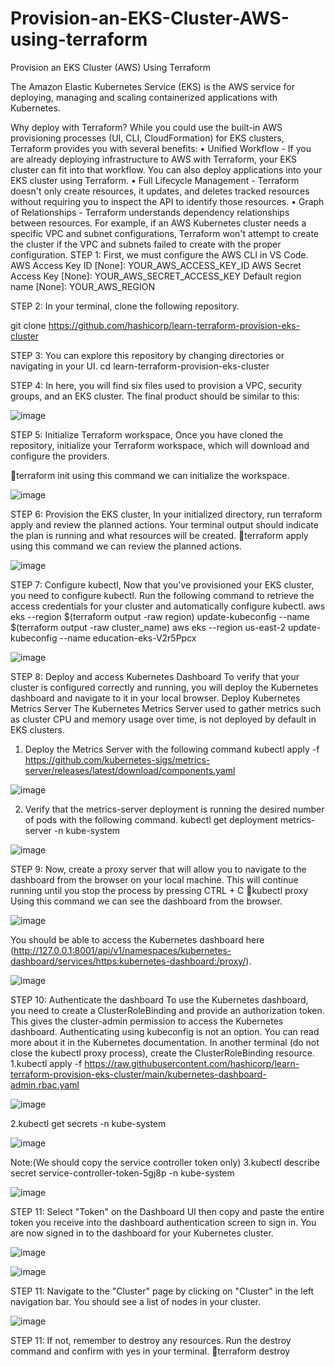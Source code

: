 # Provision-an-EKS-Cluster-AWS-using-terraform
Provision an EKS Cluster (AWS) 
Using Terraform

The Amazon Elastic Kubernetes Service (EKS) is the AWS service for deploying, managing and scaling containerized applications with Kubernetes.

Why deploy with Terraform?
While you could use the built-in AWS provisioning processes (UI, CLI, CloudFormation) for EKS clusters, Terraform provides you with several benefits:
•	Unified Workflow - If you are already deploying infrastructure to AWS with Terraform, your EKS cluster can fit into that workflow. You can also deploy applications into your EKS cluster using Terraform.
•	Full Lifecycle Management - Terraform doesn't only create resources, it updates, and deletes tracked resources without requiring you to inspect the API to identify those resources.
•	Graph of Relationships - Terraform understands dependency relationships between resources. For example, if an AWS Kubernetes cluster needs a specific VPC and subnet configurations, Terraform won't attempt to create the cluster if the VPC and subnets failed to create with the proper configuration.
STEP 1: First, we must configure the AWS CLI in VS Code.
AWS Access Key ID [None]: YOUR_AWS_ACCESS_KEY_ID
AWS Secret Access Key [None]: YOUR_AWS_SECRET_ACCESS_KEY
Default region name [None]: YOUR_AWS_REGION

STEP 2: In your terminal, clone the following repository. 

git clone https://github.com/hashicorp/learn-terraform-provision-eks-cluster

STEP 3: You can explore this repository by changing directories or navigating in your UI.
cd learn-terraform-provision-eks-cluster

STEP 4: In here, you will find six files used to provision a VPC, security groups, and an EKS cluster. The final product should be similar to this:

![image](https://user-images.githubusercontent.com/100334754/173350669-d6054954-c5e1-4a7f-8bac-2031acf205fe.png)

STEP 5: Initialize Terraform workspace, Once you have cloned the repository, initialize your Terraform workspace, which will download and configure the providers.

terraform init using this command we can initialize the workspace.

![image](https://user-images.githubusercontent.com/100334754/173350765-4c495943-c3c9-4bb9-ae62-8d8e92543eea.png)

STEP 6: Provision the EKS cluster, In your initialized directory, run terraform apply and review the planned actions. Your terminal output should indicate the plan is running and what resources will be created.
terraform apply using this command we can review the planned actions.

![image](https://user-images.githubusercontent.com/100334754/173350853-f6daac42-0049-4fc6-8dcd-3e1c6432b63f.png)

STEP 7: Configure kubectl, Now that you've provisioned your EKS cluster, you need to configure kubectl.
Run the following command to retrieve the access credentials for your cluster and automatically configure kubectl.
aws eks --region $(terraform output -raw region) update-kubeconfig --name $(terraform output -raw cluster_name)
aws eks --region us-east-2 update-kubeconfig --name education-eks-V2r5Ppcx

![image](https://user-images.githubusercontent.com/100334754/173350919-caefca50-47c7-4e71-a66d-a81abba6ce87.png)

STEP 8: Deploy and access Kubernetes Dashboard
To verify that your cluster is configured correctly and running, you will deploy the Kubernetes dashboard and navigate to it in your local browser.
Deploy Kubernetes Metrics Server
The Kubernetes Metrics Server used to gather metrics such as cluster CPU and memory usage over time, is not deployed by default in EKS clusters.
1.	Deploy the Metrics Server with the following command
kubectl apply -f https://github.com/kubernetes-sigs/metrics-server/releases/latest/download/components.yaml

![image](https://user-images.githubusercontent.com/100334754/173350984-8c56aee4-197f-46dc-bd2a-5cd1d96bdd6e.png)

2.	Verify that the metrics-server deployment is running the desired number of pods with the following command.
kubectl get deployment metrics-server -n kube-system

![image](https://user-images.githubusercontent.com/100334754/173351069-32c9aadf-970a-461c-b863-194e8d73bec1.png)

STEP 9: Now, create a proxy server that will allow you to navigate to the dashboard from the browser on your local machine. This will continue running until you stop the process by pressing CTRL + C
kubectl proxy Using this command we can see the dashboard from the browser.

![image](https://user-images.githubusercontent.com/100334754/173351153-91357b78-a78a-46f2-a0ba-ded6be4bb4c1.png)

You should be able to access the Kubernetes dashboard here (http://127.0.0.1:8001/api/v1/namespaces/kubernetes-dashboard/services/https:kubernetes-dashboard:/proxy/).

![image](https://user-images.githubusercontent.com/100334754/173351231-2b3f1ea0-90b8-415a-9d83-f696828f52d3.png)

STEP 10: Authenticate the dashboard
To use the Kubernetes dashboard, you need to create a ClusterRoleBinding and provide an authorization token. This gives the cluster-admin permission to access the Kubernetes dashboard. Authenticating using kubeconfig is not an option. You can read more about it in the Kubernetes documentation.
In another terminal (do not close the kubectl proxy process), create the ClusterRoleBinding resource.
1.kubectl apply -f https://raw.githubusercontent.com/hashicorp/learn-terraform-provision-eks-cluster/main/kubernetes-dashboard-admin.rbac.yaml

![image](https://user-images.githubusercontent.com/100334754/173351318-d089f16e-0e48-46e2-994e-7d4755f4d745.png)

2.kubectl get secrets -n kube-system

![image](https://user-images.githubusercontent.com/100334754/173351369-61050a32-5d9a-4267-b456-004be5475e72.png)

Note:(We should copy the service controller token only)
3.kubectl describe secret service-controller-token-5gj8p -n kube-system

![image](https://user-images.githubusercontent.com/100334754/173351442-c6008bf3-8494-47c9-aec8-0d361ebdba9d.png)

STEP 11: Select "Token" on the Dashboard UI then copy and paste the entire token you receive into the dashboard authentication screen to sign in. You are now signed in to the dashboard for your Kubernetes cluster.

![image](https://user-images.githubusercontent.com/100334754/173351498-24590356-7805-40d7-9bd4-7f454e35e551.png)

![image](https://user-images.githubusercontent.com/100334754/173351537-251d446c-e9ee-4378-87ac-761d7b52a6f0.png)

STEP 11: Navigate to the "Cluster" page by clicking on "Cluster" in the left navigation bar. You should see a list of nodes in your cluster.

![image](https://user-images.githubusercontent.com/100334754/173351607-177b5708-09bd-4a59-9ebf-dba33c0bca7e.png)

STEP 11: If not, remember to destroy any resources. Run the destroy command and confirm with yes in your terminal.
terraform destroy












